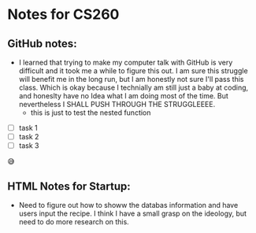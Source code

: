 # Notes for CS260

## GitHub notes:
* I learned that trying to make my computer talk with GitHub is very difficult and it took me a while to figure this out. I am sure this struggle will benefit me in the long run, but I am honestly not sure I'll pass this class. Which is okay because I technially am still just a baby at coding, and honeslty have no Idea what I am doing most of the time. But nevertheless I SHALL PUSH THROUGH THE STRUGGLEEEE.
  - this is just to test the nested function 

- [ ] task 1
- [ ] task 2
- [ ] task 3

:sweat_smile:

## HTML Notes for Startup:
* Need to figure out how to showw the databas information and have users input the recipe. I think I have a small grasp on the ideology, but need to do more research on this.
